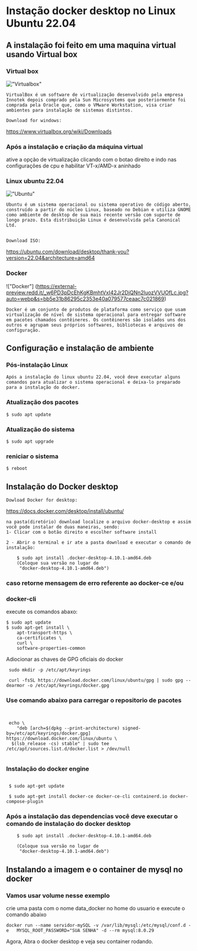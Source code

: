 # Instação docker desktop  no Linux Ubuntu 22.04
## A instalação foi feito em uma maquina virtual usando Virtual box
### Virtual box
!["Virtualbox"](https://iconarchive.com/download/i98459/dakirby309/simply-styled/VirtualBox.ico)


    
    
    VirtualBox é um software de virtualização desenvolvido pela empresa Innotek depois comprado pela Sun Microsystems que posteriormente foi comprada pela Oracle que, como o VMware Workstation, visa criar ambientes para instalação de sistemas distintos. 

    Download for windows: 

https://www.virtualbox.org/wiki/Downloads

### Após a instalação e criação da máquina virtual
ative a opção de virtualização clicando com o botao direito e indo nas configurações de cpu
e habilitar VT-x/AMD-x aninhado


### Linux ubuntu 22.04
!["Ubuntu"](https://fosstorrents.com/img/ubuntu.png)

    Ubuntu é um sistema operacional ou sistema operativo de código aberto, construído a partir do núcleo Linux, baseado no Debian e utiliza GNOME como ambiente de desktop de sua mais recente versão com suporte de longo prazo. Esta distribuição Linux é desenvolvida pela Canonical Ltd. 


    Download ISO:

https://ubuntu.com/download/desktop/thank-you?version=22.04&architecture=amd64



### Docker 
!["Docker"] (https://external-preview.redd.it/_w6PD3pDcEhKgKBmhtVxI42Jr2DjQNn2luozVVUOfLc.jpg?auto=webp&s=bb5e31b86295c2353e40a079577ceaac7c021869)


    Docker é um conjunto de produtos de plataforma como serviço que usam virtualização de nível de sistema operacional para entregar software em pacotes chamados contêineres. Os contêineres são isolados uns dos outros e agrupam seus próprios softwares, bibliotecas e arquivos de configuração.
## Configuração e instalação de ambiente
### Pós-instalação Linux
    Após a instalação do linux ubuntu 22.04, você deve executar alguns comandos para atualizar o sistema operacional e deixa-lo preparado para a instalação do docker.

### Atualização dos pacotes
```console
$ sudo apt update
```

### Atualização do sistema
```console
$ sudo apt upgrade
```


### reniciar o sistema
```console
$ reboot
```

## Instalação do Docker desktop

    Dowload Docker for desktop:
  https://docs.docker.com/desktop/install/ubuntu/

    na pasta(diretório) download localize o arquivo docker-desktop e assim vocẽ pode instalar de duas maneiras, sendo:
    1- Clicar com o botão direito e escolher software install

    2 - Abrir o terminal e ir ate a pasta download e executar o comando de instalação:
```console
    $ sudo apt install .docker-desktop-4.10.1-amd64.deb
    (Coloque sua versão no lugar de
     "docker-desktop-4.10.1-amd64.deb")
```
### caso retorne mensagem de erro referente ao docker-ce  e/ou 
### docker-cli
execute os comandos abaxo:

```console
$ sudo apt update
$ sudo apt-get install \
    apt-transport-https \
    ca-certificates \
    curl \
    software-properties-common
```
Adiocionar as chaves de GPG oficiais do docker
```console
 sudo mkdir -p /etc/apt/keyrings

 curl -fsSL https://download.docker.com/linux/ubuntu/gpg | sudo gpg --dearmor -o /etc/apt/keyrings/docker.gpg

```

### Use  comando abaixo para carregar o repositorio de pacotes
```console


 echo \
    "deb [arch=$(dpkg --print-architecture) signed-by=/etc/apt/keyrings/docker.gpg] https://download.docker.com/linux/ubuntu \
  $(lsb_release -cs) stable" | sudo tee /etc/apt/sources.list.d/docker.list > /dev/null


```

### Instalação do docker engine
```console

 $ sudo apt-get update

 $ sudo apt-get install docker-ce docker-ce-cli containerd.io docker-compose-plugin

```

### Após  a instalação das dependencias você deve executar o comando de instalação do docker desktop
```console
    $ sudo apt install .docker-desktop-4.10.1-amd64.deb

    (Coloque sua versão no lugar de
     "docker-desktop-4.10.1-amd64.deb")
```

## Instalando a imagem e o container de mysql no docker

### Vamos usar volume nesse exemplo
crie uma pasta com o nome data_docker no home do usuario
e execute o comando abaixo
```console
docker run --name servidor-mySQL -v /var/lib/mysql:/etc/mysql/conf.d -e   MYSQL_ROOT_PASSWORD="SUA SENHA" -d --rm mysql:8.0.29
```

Agora, Abra o docker desktop e veja seu container  rodando.






